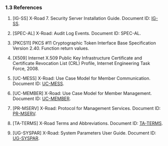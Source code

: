 ### 1.3 References

1.  \[IG-SS\]
    X-Road 7. Security Server Installation Guide. Document ID: [IG-SS](../Manuals/ig-ss_x-road_v6_security_server_installation_guide.md).

2.  \[SPEC-AL\] X-Road:
    Audit Log Events. Document ID: SPEC-AL.

3.  \[PKCS11\] PKCS \#11 Cryptographic Token
    Interface Base Specification Version 2.40. Function return values.
    

4.  \[X509\] Internet X.509 Public Key
    Infrastructure Certificate and Certificate Revocation List (CRL)
    Profile, Internet Engineering Task Force, 2008.

5.  \[UC-MESS\] X-Road: Use Case Model for
    Member Communication. Document ID: [UC-MESS](uc-mess_x-road_member_communication_use_case_model.md).

6.  \[UC-MEMBER\] X-Road: Use Case Model for Member Management. Document
    ID: [UC-MEMBER](uc-member_x-road_use_case_model_for_member_management.md).

7.  \[PR-MSERV\]
    X-Road: Protocol for Management Services. Document ID: [PR-MSERV](../Protocols/pr-mserv_x-road_protocol_for_management_services.md).

8. \[TA-TERMS\] X-Road Terms and Abbreviations. Document ID: [TA-TERMS](../terms_x-road_docs.md).

9. \[UG-SYSPAR\] X-Road: System Parameters User Guide. Document ID: [UG-SYSPAR](../Manuals/ug-syspar_x-road_v6_system_parameters.md).